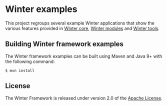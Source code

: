 [winter-root]: https://github.com/winterframework-io/winter
[winter-mods-root]: https://github.com/winterframework-io/winter-mods
[winter-tools-root]: https://github.com/winterframework-io/winter-tools

[apache-license]: https://www.apache.org/licenses/LICENSE-2.0

# Winter examples

This project regroups several example Winter applications that show the various features provided in [Winter core][winter-root], [Winter modules][winter-mods-root] and [Winter tools][winter-tools-root].

## Building Winter framework examples

The Winter framework examples can be built using Maven and Java 9+ with the following command:

```plaintext
$ mvn install
```

## License

The Winter Framework is released under version 2.0 of the [Apache License][apache-license].
